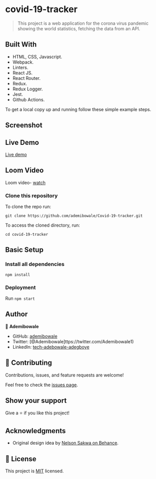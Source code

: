 # covid-19-tracker

> This project is a web application for the corona virus pandemic showing the world statistics, fetching the data from an API.


## Built With

- HTML, CSS, Javascript.
- Webpack.
- Linters. 
- React JS. 
- React Router. 
- Redux. 
- Redux Logger. 
- Jest. 
- Github Actions.

To get a local copy up and running follow these simple example steps.

## Screenshot


## Live Demo

[Live demo]()


## Loom Video

Loom video- [watch](https://www.loom.com/share/b9a3779010c649cbb1c4a6c664f28c91)


### Clone this repository

To clone the repo run:
```
git clone https://github.com/ademibowale/Covid-19-tracker.git  
```
To access the cloned directory, run:
```
cd covid-19-tracker
```

## Basic Setup
### Install all dependencies

```
npm install
```

### Deployment

Run ```npm start```

## Author

👤 **Ademibowale**

- GitHub: [ademibowale](https://github.com/ademibowale)
- Twitter: [@Ademibowale]ttps://twitter.com/Ademibowale1)
- LinkedIn: [tech-adebowale-adegboye](https://www.linkedin.com/in/tech-adebowale-adegboye/)

## 🤝 Contributing

Contributions, issues, and feature requests are welcome!

Feel free to check the [issues page](https://github.com/ademibowale/Covid-19-tracker/issues).

## Show your support

Give a ⭐️ if you like this project!

## Acknowledgments

- Original design idea by [Nelson Sakwa on Behance](https://www.behance.net/sakwadesignstudio).


## 📝 License


This project is [MIT](./MIT.md) licensed.
